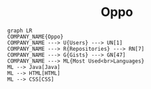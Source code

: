 <h1 align="center">Oppo</h1>

```mermaid
graph LR
COMPANY_NAME{Oppo}
COMPANY_NAME ---> U{Users} ---> UN[1]
COMPANY_NAME ---> R{Repositories} ---> RN[7]
COMPANY_NAME ---> G{Gists} ---> GN[47]
COMPANY_NAME ---> ML{Most Used<br>Languages}
ML --> Java[Java]
ML --> HTML[HTML]
ML --> CSS[CSS]
```
